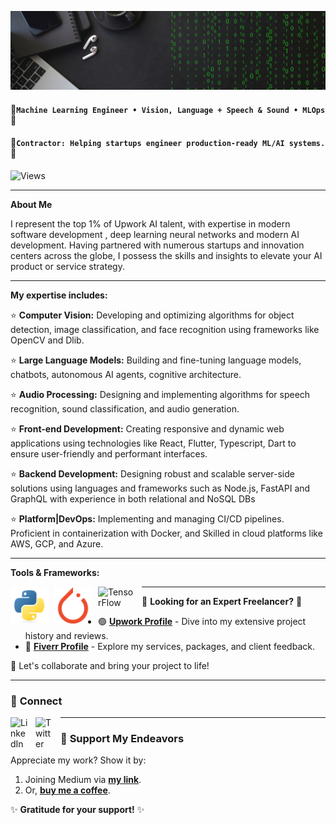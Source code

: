 ![Banner Image](./banner.png "Banner Image")

#### **🤖`Machine Learning Engineer • Vision, Language + Speech & Sound • MLOps`🤖**
#### **📝`Contractor: Helping startups engineer production-ready ML/AI systems.`📝**
![Views](https://komarev.com/ghpvc/?username=IusztinPaul)

------

**About Me**

I represent the top 1% of Upwork AI talent, with expertise in modern software development , deep learning neural networks and modern AI development. 
Having partnered with numerous startups and innovation centers across the globe, I possess the skills and insights to elevate your AI product or service strategy.

------

**My expertise includes:**

⭐ **Computer Vision:** Developing and optimizing algorithms for object detection, image classification, and face recognition using frameworks like OpenCV and Dlib.

⭐ **Large Language Models:** Building and fine-tuning language models, chatbots, autonomous AI agents, cognitive architecture.

⭐ **Audio Processing:** Designing and implementing algorithms for speech recognition, sound classification, and audio generation.

⭐ **Front-end Development:** Creating responsive and dynamic web applications using technologies like React, Flutter, Typescript, Dart to ensure user-friendly and performant interfaces.

⭐ **Backend Development:** Designing robust and scalable server-side solutions using languages and frameworks such as Node.js, FastAPI and GraphQL with experience in both relational and NoSQL DBs

⭐ **Platform|DevOps:** Implementing and managing CI/CD pipelines. Proficient in containerization with Docker, and Skilled in cloud platforms like AWS, GCP, and Azure.

------

**Tools & Frameworks:**

<img align="left" alt="Python" width="60px" style="padding-right:10px;" src="https://github.com/devicons/devicon/blob/master/icons/python/python-original.svg" />
<img align="left" alt="Pytorch" width="60px" style="padding-right:10px;" src="https://github.com/devicons/devicon/blob/master/icons/pytorch/pytorch-original.svg" />
<img align="left" alt="TensorFlow" width="60px" style="padding-right:10px;" src="https://cdn.jsdelivr.net/gh/devicons/devicon/icons/tensorflow/tensorflow-original.svg" />

------

🚀 **Looking for an Expert Freelancer?** 🚀

- 🟢 [**Upwork Profile**](https://www.upwork.com/fl/yourusername) - Dive into my extensive project history and reviews.
- 🔵 [**Fiverr Profile**](https://www.fiverr.com/yourusername) - Explore my services, packages, and client feedback.

💼 Let's collaborate and bring your project to life!

-----


### 🔗 **Connect**
<img align="left" alt="LinkedIn" width="30px" style="padding-right:10px;" src="https://path-to-your-linkedin-icon.svg" />
<img align="left" alt="Twitter" width="30px" style="padding-right:10px;" src="https://path-to-your-twitter-icon.svg" />

-----

### 🙏 **Support My Endeavors**
Appreciate my work? Show it by:
1. Joining Medium via [**my link**](https://medium.com/membership/@pauliusztin).
2. Or, [**buy me a coffee**](https://www.buymeacoffee.com/pauliusztin).

✨ **Gratitude for your support!** ✨



